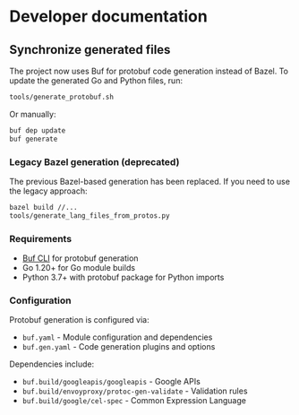 # Developer documentation

## Synchronize generated files

The project now uses Buf for protobuf code generation instead of Bazel. To update the generated Go and Python files, run:

```sh
tools/generate_protobuf.sh
```

Or manually:

```sh
buf dep update
buf generate
```

### Legacy Bazel generation (deprecated)

The previous Bazel-based generation has been replaced. If you need to use the legacy approach:

```sh
bazel build //...
tools/generate_lang_files_from_protos.py
```

### Requirements

- [Buf CLI](https://docs.buf.build/installation) for protobuf generation
- Go 1.20+ for Go module builds
- Python 3.7+ with protobuf package for Python imports

### Configuration

Protobuf generation is configured via:
- `buf.yaml` - Module configuration and dependencies
- `buf.gen.yaml` - Code generation plugins and options

Dependencies include:
- `buf.build/googleapis/googleapis` - Google APIs
- `buf.build/envoyproxy/protoc-gen-validate` - Validation rules
- `buf.build/google/cel-spec` - Common Expression Language
